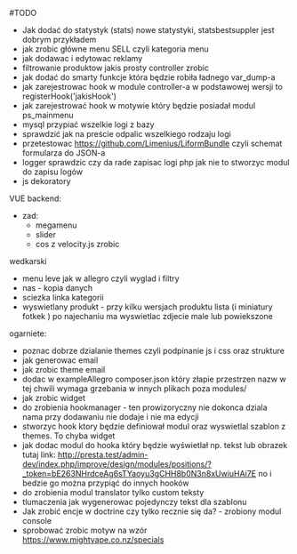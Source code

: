 #TODO

* Jak dodać do statystyk (stats) nowe statystyki, statsbestsuppler jest dobrym przykładem
* jak zrobic główne menu SELL czyli kategoria menu
* jak dodawac i edytowac reklamy
* filtrowanie produktow jakis prosty controller zrobic
* jak dodać do smarty funkcje która będzie robiła ładnego var_dump-a
* jak zarejestrowac hook w module controller-a w podstawowej wersji to registerHook('jakisHook')
* jak zarejestrować hook w motywie który będzie posiadał modul ps_mainmenu
* mysql przypiać wszelkie logi z bazy
* sprawdzić jak na preście odpalic wszelkiego rodzaju logi
* przetestowac https://github.com/Limenius/LiformBundle czyli schemat formularza do JSON-a
* logger sprawdzic czy da rade zapisac logi php jak nie to stworzyc modul do zapisu logów
* js dekoratory


VUE backend:
* zad:
    * megamenu
    * slider
    * cos z velocity.js zrobic
    
wedkarski
- menu leve jak w allegro czyli wyglad i filtry 
- nas - kopia danych
- sciezka linka kategorii
- wyswietlany produkt - przy kilku wersjach produktu lista (i miniatury fotkek ) po najechaniu ma wyswietlac zdjecie male lub powiekszone



ogarniete:
* poznac dobrze dzialanie themes czyli podpinanie js i css oraz strukture
* jak generowac email
* jak zrobic theme email
* dodac w exampleAllegro composer.json który złapie przestrzen nazw w tej chwili wymaga grzebania w innych plikach poza modules/
* jak zrobic widget
* do zrobienia hookmanager - ten prowizoryczny nie dokonca dziala nama przy dodawaniu nie dodaje i nie ma edycji
 * stworzyc hook ktory będzie definiował modul oraz wyswietlal szablon z themes. To chyba widget
 * jak dodac modul do hooka który będzie wyświetlał np. tekst lub obrazek tutaj link: 
      http://presta.test/admin-dev/index.php/improve/design/modules/positions/?_token=bE263NHrdceAg6sTYaoyu3gCHH8b0N3n8xUwiuHAi7E
     no i bedzie go można przypiąć do innych hooków
* do zrobienia modul translator tylko custom teksty
* tlumaczenia jak wygenerowac pojedynczy tekst dla szablonu
* Jak zrobić encje w doctrine czy tylko recznie się da? - zrobiony modul console
* sprobować zrobic motyw  na wzór https://www.mightyape.co.nz/specials
